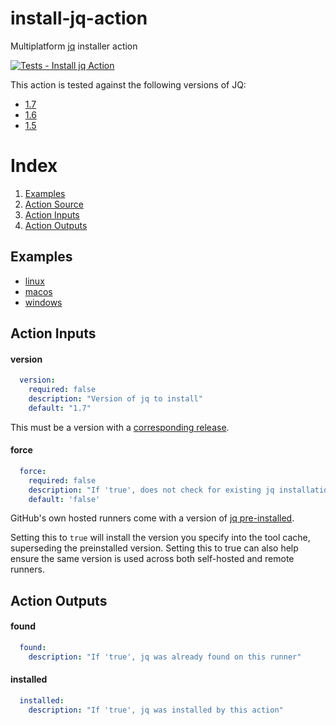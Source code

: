 # install-jq-action
Multiplatform [jq](https://github.com/stedolan/jq) installer action

[![Tests - Install jq Action](https://github.com/dcarbone/install-jq-action/actions/workflows/tests.yaml/badge.svg)](https://github.com/dcarbone/install-jq-action/actions/workflows/tests.yaml)

This action is tested against the following versions of JQ:

- [1.7](https://github.com/jqlang/jq/releases/tag/jq-1.7)
- [1.6](https://github.com/jqlang/jq/releases/tag/jq-1.6)
- [1.5](https://github.com/jqlang/jq/releases/tag/jq-1.5)

# Index

1. [Examples](#examples)
2. [Action Source](action.yaml)
3. [Action Inputs](#action-inputs)
4. [Action Outputs](#action-outputs)

## Examples

* [linux](./.github/workflows/example-linux.yaml)
* [macos](./.github/workflows/example-macos.yaml)
* [windows](./.github/workflows/example-windows.yaml)

## Action Inputs

#### version
```yaml
  version:
    required: false
    description: "Version of jq to install"
    default: "1.7"
```

This must be a version with a [corresponding release](https://github.com/stedolan/jq/releases).

#### force
```yaml
  force:
    required: false
    description: "If 'true', does not check for existing jq installation before continuing."
    default: 'false'
```

GitHub's own hosted runners come with a version of
[jq pre-installed](https://docs.github.com/en/actions/using-github-hosted-runners/about-github-hosted-runners#preinstalled-software).

Setting this to `true` will install the version you specify into the tool cache, superseding the preinstalled version.
Setting this to true can also help ensure the same version is used across both self-hosted and remote runners. 

## Action Outputs

#### found
```yaml
  found:
    description: "If 'true', jq was already found on this runner"
```

#### installed
```yaml
  installed:
    description: "If 'true', jq was installed by this action"
```
